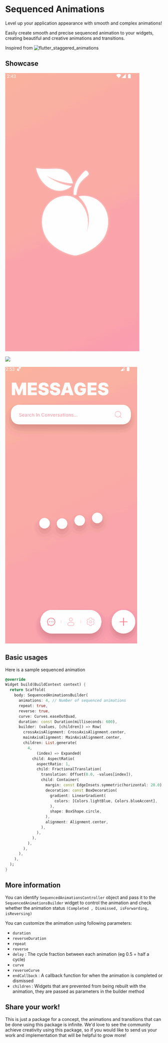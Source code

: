 # Sequenced Animations

Level up your application appearance with smooth and complex animations!

Easily create smooth and precise sequenced animation to your widgets, creating beautiful and creative animations and transitions.

Inspired from ![flutter_staggered_animations](https://pub.dev/packages/flutter_staggered_animations)

## Showcase

![](https://github.com/IsmailIbrahim5/sequenced_animations/blob/main/assets/sequenceAnimationBuilder.gif?raw=true)

![](https://github.com/IsmailIbrahim5/sequenced_animations/blob/main/assets/sequenceAnimationBuilder1.gif?raw=true)

![](https://github.com/IsmailIbrahim5/sequenced_animations/blob/main/assets/loading.gif?raw=true)


## Basic usages

Here is a sample sequenced animation

```dart
@override
Widget build(BuildContext context) {
  return Scaffold(
    body: SequencedAnimationsBuilder(
      animations: 4, // Number of sequenced animations
      repeat: true,
      reverse: true,
      curve: Curves.easeOutQuad,
      duration: const Duration(milliseconds: 600),
      builder: (values, [children]) => Row(
        crossAxisAlignment: CrossAxisAlignment.center,
        mainAxisAlignment: MainAxisAlignment.center,
        children: List.generate(
          4,
              (index) => Expanded(
            child: AspectRatio(
              aspectRatio: 1,
              child: FractionalTranslation(
                translation: Offset(0.0, -values[index]),
                child: Container(
                  margin: const EdgeInsets.symmetric(horizontal: 20.0),
                  decoration: const BoxDecoration(
                    gradient: LinearGradient(
                      colors: [Colors.lightBlue, Colors.blueAccent],
                    ),
                    shape: BoxShape.circle,
                  ),
                  alignment: Alignment.center,
                ),
              ),
            ),
          ),
        ),
      ),
    ),
  );
}
```
## More information

You can identify `SequencedAnimationsController` object and pass it to the `SequencedAnimationsBuilder` widget to control the animation and check whether the animation status `(Completed , Dismissed, isForwarding, isReversing)`

You can customize the animation using following parameters:
- `duration`
- `reverseDuration`
- `repeat`
- `reverse`
- `delay` : The cycle fraction between each animation (eg 0.5 = half a cycle)
- `curve`
- `reverseCurve`
- `endCallback` : A callback function for when the animation is completed or dismissed
- `children` : Widgets that are prevented from being rebuilt with the animation, they are passed as parameters in the builder method

## Share your work!

This is just a package for a concept, the animations and transitions that can be done using this package is infinite.
We'd love to see the community achieve creativity using this package, so if you would like to send us your work and implementation that will be helpful to grow more!

